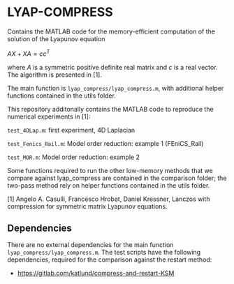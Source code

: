 # LYAP-COMPRESS

Contains the MATLAB code for the memory-efficient computation of the solution of the Lyapunov equation

$AX + XA = cc^T$
	
where $A$ is a symmetric positive definite real matrix and $c$ is a real vector. The algorithm is presented in [1].

The main function is ``` lyap_compress/lyap_compress.m ```, with additional helper functions contained in the utils folder.

This repository additonally contains the MATLAB code to reproduce the numerical experiments in [1]:

```test_4DLap.m```: first experiment, 4D Laplacian

```test_Fenics_Rail.m```: Model order reduction: example 1 (FEniCS_Rail)

```test_MOR.m```: Model order reduction: example 2

Some functions required to run the other low-memory methods that we compare against lyap_compress are contained in the comparison folder; the two-pass method rely on helper functions contained in the utils folder.

[1] Angelo A. Casulli, Francesco Hrobat, Daniel Kressner, Lanczos with compression for symmetric matrix Lyapunov equations.

## Dependencies
There are no external dependencies for the main function ``` lyap_compress/lyap_compress.m ```. The test scripts have the following dependencies, required for the comparison against the restart method:

* https://gitlab.com/katlund/compress-and-restart-KSM
